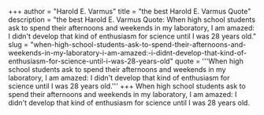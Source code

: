 +++
author = "Harold E. Varmus"
title = "the best Harold E. Varmus Quote"
description = "the best Harold E. Varmus Quote: When high school students ask to spend their afternoons and weekends in my laboratory, I am amazed: I didn't develop that kind of enthusiasm for science until I was 28 years old."
slug = "when-high-school-students-ask-to-spend-their-afternoons-and-weekends-in-my-laboratory-i-am-amazed:-i-didnt-develop-that-kind-of-enthusiasm-for-science-until-i-was-28-years-old"
quote = '''When high school students ask to spend their afternoons and weekends in my laboratory, I am amazed: I didn't develop that kind of enthusiasm for science until I was 28 years old.'''
+++
When high school students ask to spend their afternoons and weekends in my laboratory, I am amazed: I didn't develop that kind of enthusiasm for science until I was 28 years old.
